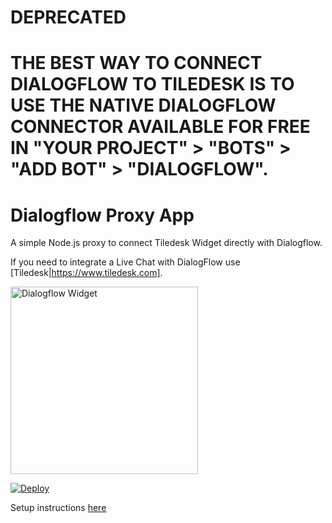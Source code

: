 # DEPRECATED

# THE BEST WAY TO CONNECT DIALOGFLOW TO TILEDESK IS TO USE THE NATIVE DIALOGFLOW CONNECTOR AVAILABLE FOR FREE IN "YOUR PROJECT" > "BOTS" > "ADD BOT" > "DIALOGFLOW".

# Dialogflow Proxy App
A simple Node.js proxy to connect Tiledesk Widget directly with Dialogflow.

If you need to integrate a Live Chat with DialogFlow use [Tiledesk|https://www.tiledesk.com].

<img src="https://user-images.githubusercontent.com/32564846/66894553-03b71e00-eff1-11e9-9dce-cec116081c22.png" alt="Dialogflow Widget" width="300"/>


[![Deploy](https://www.herokucdn.com/deploy/button.svg)](https://heroku.com/deploy)

Setup instructions [here](https://www.tiledesk.com/tiledesk-widget-to-converse-with-dialogflow/)

